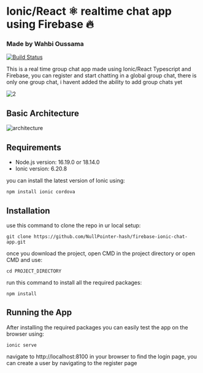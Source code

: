 # Ionic/React ⚛ realtime chat app using Firebase 🔥
### Made by Wahbi Oussama

[![Build Status](https://travis-ci.org/joemccann/dillinger.svg?branch=master)](https://travis-ci.org/joemccann/dillinger)

This is a real time group chat app made using Ionic/React Typescript and Firebase, you can register and start chatting in a global group chat, there is only one group chat, i havent added the ability to add group chats yet <br />

![2](https://user-images.githubusercontent.com/71095227/219805229-b4a21510-85e3-4070-9f0b-0543f9197b9c.PNG)

## Basic Architecture

![architecture](https://user-images.githubusercontent.com/71095227/219823464-18aac625-2320-43c2-b2d8-364bdb776068.png)

## Requirements

- Node.js version: 16.19.0 or 18.14.0
- Ionic version: 6.20.8

you can install the latest version of Ionic using: 
```
npm install ionic cordova
```

## Installation

use this command to clone the repo in ur local setup:
```
git clone https://github.com/NullPointer-hash/firebase-ionic-chat-app.git
```
once you download the project, open CMD in the project directory or open CMD and use:
```
cd PROJECT_DIRECTORY
```
run this command to install all the required packages:
```
npm install
```
## Running the App
After installing the required packages you can easily test the app on the browser using: 
```
ionic serve
```
navigate to http://localhost:8100 in your browser to find the login page, you can create a user by navigating to the register page
